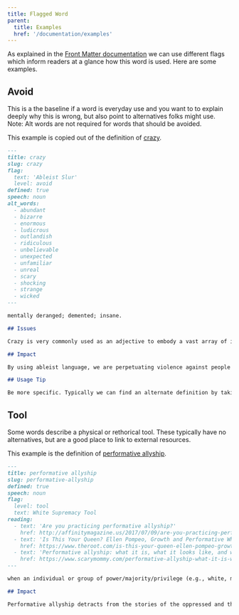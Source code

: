 ```yaml
---
title: Flagged Word
parent:
  title: Examples
  href: '/documentation/examples'
---
```


As explained in the [Front Matter documentation](/documentation/front-matter/#flag) we can use different flags which inform readers at a glance how this word is used. Here are some examples.

## Avoid

This is a the baseline if a word is everyday use and you want to to explain deeply why this is wrong, but also point to alternatives folks might use. Note: Alt words are not required for words that should be avoided.

This example is copied out of the definition of [crazy](/definitions/crazy).

```md
---
title: crazy
slug: crazy
flag:
  text: 'Ableist Slur'
  level: avoid
defined: true
speech: noun
alt_words:
  - abundant
  - bizarre
  - enormous
  - ludicrous
  - outlandish
  - ridiculous
  - unbelievable
  - unexpected
  - unfamiliar
  - unreal
  - scary
  - shocking
  - strange
  - wicked
---

mentally deranged; demented; insane.

## Issues

Crazy is very commonly used as an adjective to embody a vast array of ideas, often not specifically. It is used so frequently that it sometimes is a filler. Crazy can also be used in a derogatory manner for someone with mental or psychiatric disabilities.

## Impact

By using ableist language, we are perpetuating violence against people who experience mental or psychological disabilities. Using this language perpetuates those systems and language of harm, regardless of our intent.

## Usage Tip

Be more specific. Typically we can find an alternate definition by taking time to reflect on what emotion we're really feeling.
```

## Tool

Some words describe a physical or rethorical tool. These typically have no alternatives, but are a good place to link to external resources.

This example is the definition of [performative allyship](/definitions/performative-allyship).

```md
---
title: performative allyship
slug: performative-allyship
defined: true
speech: noun
flag:
  level: tool
  text: White Supremacy Tool
reading:
  - text: 'Are you practicing performative allyship?'
    href: http://affinitymagazine.us/2017/07/09/are-you-practicing-performative-allyship/
  - text: 'Is This Your Queen? Ellen Pompeo, Growth and Performative White Allyship'
    href: https://www.theroot.com/is-this-your-queen-ellen-pompeo-growth-and-performati-1830593400
  - text: 'Performative allyship: what it is, what it looks like, and why we want to avoid it.'
    href: https://www.scarymommy.com/performative-allyship-what-it-is-what-it-looks-like-and-why-we-want-to-avoid-it/
---

when an individual or group of power/majority/privilege (e.g., white, male, abled, unqueer, etc) loudly profess(es) their actions in the name of 'allyship,' while actively conducting harm to, taking focus away from, and generally being unhelpful towards the group they claim to support, often to receive praise and attention, without taking critical action to dismantle the systems of harm.

## Impact

Performative allyship detracts from the stories of the oppressed and the impact that oppression has on them in favour of the stories of the oppressors and their intent to help. The cost of performative allyship can also be that the stories of the oppressed people are appropriated, watered down, and inaccurately retold by people who should not be telling those stories.
```
